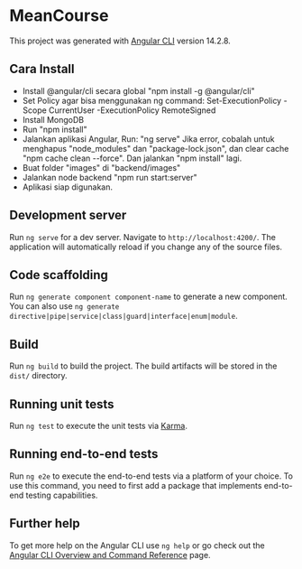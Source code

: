 # MeanCourse

This project was generated with [Angular CLI](https://github.com/angular/angular-cli) version 14.2.8.

## Cara Install
- Install @angular/cli secara global "npm install -g @angular/cli"
- Set Policy agar bisa menggunakan ng command:
  Set-ExecutionPolicy -Scope CurrentUser -ExecutionPolicy RemoteSigned
- Install MongoDB
- Run "npm install"
- Jalankan aplikasi Angular, Run: "ng serve"
  Jika error, cobalah untuk menghapus "node_modules" dan "package-lock.json", dan clear cache "npm cache clean --force". Dan jalankan "npm install" lagi.
- Buat folder "images" di "backend/images"
- Jalankan node backend "npm run start:server"
- Aplikasi siap digunakan.

## Development server

Run `ng serve` for a dev server. Navigate to `http://localhost:4200/`. The application will automatically reload if you change any of the source files.

## Code scaffolding

Run `ng generate component component-name` to generate a new component. You can also use `ng generate directive|pipe|service|class|guard|interface|enum|module`.

## Build

Run `ng build` to build the project. The build artifacts will be stored in the `dist/` directory.

## Running unit tests

Run `ng test` to execute the unit tests via [Karma](https://karma-runner.github.io).

## Running end-to-end tests

Run `ng e2e` to execute the end-to-end tests via a platform of your choice. To use this command, you need to first add a package that implements end-to-end testing capabilities.

## Further help

To get more help on the Angular CLI use `ng help` or go check out the [Angular CLI Overview and Command Reference](https://angular.io/cli) page.
